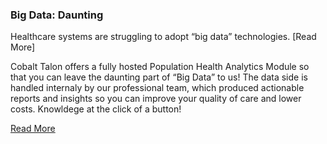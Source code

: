 ### Big Data: Daunting

Healthcare systems are struggling to adopt “big data” technologies. [Read More] 

Cobalt Talon offers a fully hosted Population Health Analytics Module so that you can leave the daunting part of “Big Data” to us! The data side is handled internaly by our professional team, which produced actionable reports and insights so you can improve your quality of care and lower costs. Knowldege at the click of a button!

[Read More][1]

[1]: https://www.ecri.org/EmailResources/PSRQ/Top10/Top10PSRQ.pdf
